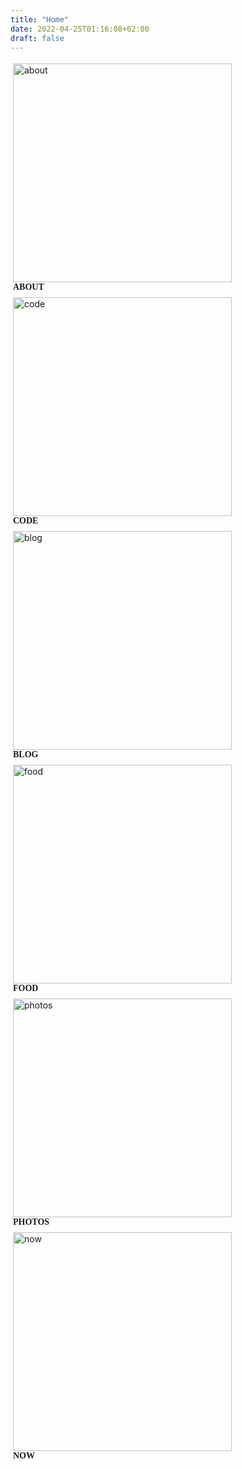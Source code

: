 ```yaml
---
title: "Home"
date: 2022-04-25T01:16:08+02:00
draft: false
---
```


<a href="/about/">
<figure style="display: inline-block; margin: 4px;" >
<img alt="about" src="/images/me.png" width="350" height="350">
<figcaption style="font-family: 'PT Sans Narrow'; font-weight:700">ABOUT</figcaption>
</figure>
</a>

<a href="/code/">
<figure style="display: inline-block; margin: 4px;" >
<img alt="code" src="/images/code.png" width="350" height="350">
<figcaption style="font-family: 'PT Sans Narrow'; font-weight:700">CODE</figcaption>
</figure>
</a>

<a href="https://akzn.me/blog">
<figure style="display: inline-block; margin: 4px;" >
<img alt="blog" src="/images/blog.png" width="350" height="350">
<figcaption style="font-family: 'PT Sans Narrow'; font-weight:700">BLOG</figcaption>
</figure>
</a>

<a href="/food/">
<figure style="display: inline-block; margin: 4px;" >
<img alt="food" src="/images/food.png" width="350" height="350">
<figcaption style="font-family: 'PT Sans Narrow'; font-weight:700">FOOD</figcaption>
</figure>
</a>

<a href="/photos/">
<figure style="display: inline-block; margin: 4px;" >
<img alt="photos" src="/images/photos.png" width="350" height="350">
<figcaption style="font-family: 'PT Sans Narrow'; font-weight:700">PHOTOS</figcaption>
</figure>
</a>

<a href="/now/">
<figure style="display: inline-block; margin: 4px;" >
<img alt="now" src="/images/now.png" width="350" height="350">
<figcaption style="font-family: 'PT Sans Narrow'; font-weight:700">NOW</figcaption>
</figure>
</a>